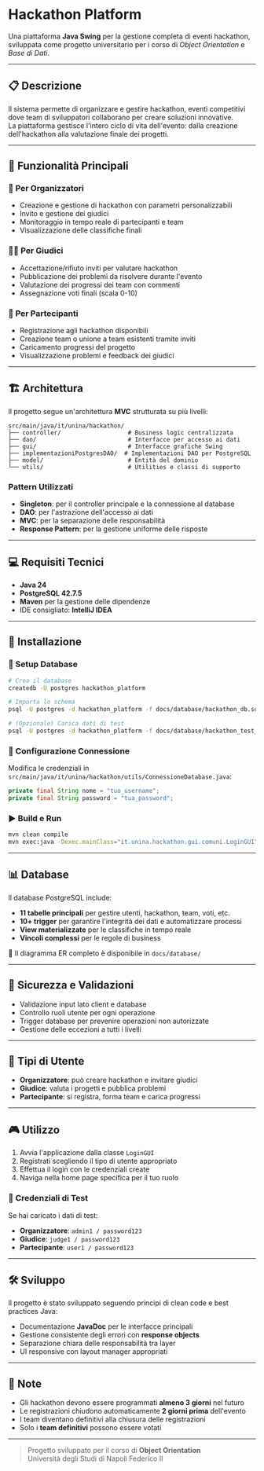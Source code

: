 # Hackathon Platform

Una piattaforma **Java Swing** per la gestione completa di eventi hackathon, sviluppata come progetto universitario per
i corso di *Object Orientation* e *Base di Dati*.

---

## 📋 Descrizione

Il sistema permette di organizzare e gestire hackathon, eventi competitivi dove team di sviluppatori collaborano per
creare soluzioni innovative.  
La piattaforma gestisce l'intero ciclo di vita dell'evento: dalla creazione dell'hackathon alla valutazione finale dei
progetti.

---

## 🎯 Funzionalità Principali

### 👑 Per Organizzatori

- Creazione e gestione di hackathon con parametri personalizzabili
- Invito e gestione dei giudici
- Monitoraggio in tempo reale di partecipanti e team
- Visualizzazione delle classifiche finali

### 🧑‍⚖️ Per Giudici

- Accettazione/rifiuto inviti per valutare hackathon
- Pubblicazione dei problemi da risolvere durante l'evento
- Valutazione dei progressi dei team con commenti
- Assegnazione voti finali (scala 0-10)

### 👥 Per Partecipanti

- Registrazione agli hackathon disponibili
- Creazione team o unione a team esistenti tramite inviti
- Caricamento progressi del progetto
- Visualizzazione problemi e feedback dei giudici

---

## 🏗️ Architettura

Il progetto segue un'architettura **MVC** strutturata su più livelli:

```
src/main/java/it/unina/hackathon/
├── controller/                   # Business logic centralizzata
├── dao/                          # Interfacce per accesso ai dati
├── gui/                          # Interfacce grafiche Swing
├── implementazioniPostgresDAO/  # Implementazioni DAO per PostgreSQL
├── model/                        # Entità del dominio
└── utils/                        # Utilities e classi di supporto
```

### Pattern Utilizzati

- **Singleton**: per il controller principale e la connessione al database
- **DAO**: per l'astrazione dell'accesso ai dati
- **MVC**: per la separazione delle responsabilità
- **Response Pattern**: per la gestione uniforme delle risposte

---

## 💻 Requisiti Tecnici

- **Java 24**
- **PostgreSQL 42.7.5**
- **Maven** per la gestione delle dipendenze
- IDE consigliato: **IntelliJ IDEA**

---

## 🚀 Installazione

### 🔧 Setup Database

```bash
# Crea il database
createdb -U postgres hackathon_platform

# Importa lo schema
psql -U postgres -d hackathon_platform -f docs/database/hackathon_db.sql

# (Opzionale) Carica dati di test
psql -U postgres -d hackathon_platform -f docs/database/hackathon_test_data.sql
```

### 🔐 Configurazione Connessione

Modifica le credenziali in `src/main/java/it/unina/hackathon/utils/ConnessioneDatabase.java`:

```java
private final String nome = "tuo_username";
private final String password = "tua_password";
```

### ▶️ Build e Run

```bash
mvn clean compile
mvn exec:java -Dexec.mainClass="it.unina.hackathon.gui.comuni.LoginGUI"
```

---

## 📊 Database

Il database PostgreSQL include:

- **11 tabelle principali** per gestire utenti, hackathon, team, voti, etc.
- **10+ trigger** per garantire l'integrità dei dati e automatizzare processi
- **View materializzate** per le classifiche in tempo reale
- **Vincoli complessi** per le regole di business

📄 Il diagramma ER completo è disponibile in `docs/database/`

---

## 🔐 Sicurezza e Validazioni

- Validazione input lato client e database
- Controllo ruoli utente per ogni operazione
- Trigger database per prevenire operazioni non autorizzate
- Gestione delle eccezioni a tutti i livelli

---

## 👥 Tipi di Utente

- **Organizzatore**: può creare hackathon e invitare giudici
- **Giudice**: valuta i progetti e pubblica problemi
- **Partecipante**: si registra, forma team e carica progressi

---

## 🎮 Utilizzo

1. Avvia l'applicazione dalla classe `LoginGUI`
2. Registrati scegliendo il tipo di utente appropriato
3. Effettua il login con le credenziali create
4. Naviga nella home page specifica per il tuo ruolo

### 🔑 Credenziali di Test

Se hai caricato i dati di test:

- **Organizzatore**: `admin1 / password123`
- **Giudice**: `judge1 / password123`
- **Partecipante**: `user1 / password123`

---

## 🛠️ Sviluppo

Il progetto è stato sviluppato seguendo principi di clean code e best practices Java:

- Documentazione **JavaDoc** per le interfacce principali
- Gestione consistente degli errori con **response objects**
- Separazione chiara delle responsabilità tra layer
- UI responsive con layout manager appropriati

---

## 📝 Note

- Gli hackathon devono essere programmati **almeno 3 giorni** nel futuro
- Le registrazioni chiudono automaticamente **2 giorni prima** dell'evento
- I team diventano definitivi alla chiusura delle registrazioni
- Solo i **team definitivi** possono essere votati

---

> Progetto sviluppato per il corso di **Object Orientation**  
> Università degli Studi di Napoli Federico II

